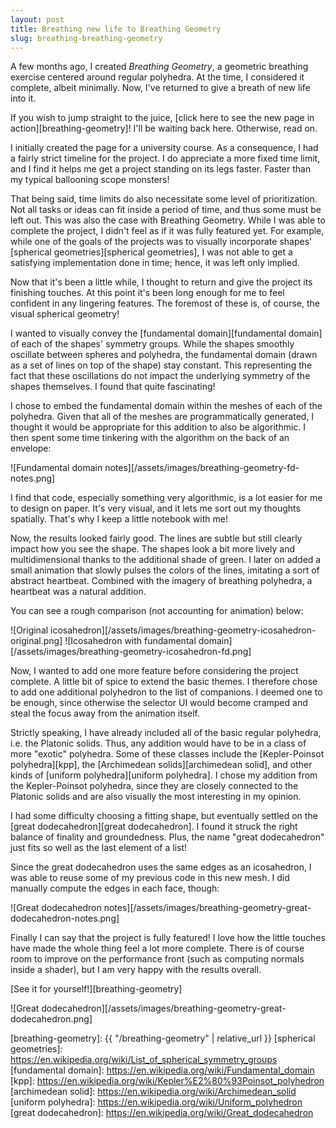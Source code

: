 ```yaml
---
layout: post
title: Breathing new life to Breathing Geometry
slug: breathing-breathing-geometry
---
```


A few months ago, I created *Breathing Geometry*, a geometric breathing exercise centered around
regular polyhedra. At the time, I considered it complete, albeit minimally. Now, I've returned to
give a breath of new life into it.

<!--more-->

If you wish to jump straight to the juice, [click here to see the new page in action][breathing-geometry]!
I'll be waiting back here. Otherwise, read on.

I initially created the page for a university course. As a consequence, I had a fairly strict timeline for
the project. I do appreciate a more fixed time limit, and I find it helps me get a project standing on its
legs faster. Faster than my typical ballooning scope monsters!

That being said, time limits do also necessitate some level of prioritization. Not all tasks or ideas can fit
inside a period of time, and thus some must be left out. This was also the case with Breathing Geometry.
While I was able to complete the project, I didn't feel as if it was fully featured yet. For example, while
one of the goals of the projects was to visually incorporate shapes' [spherical geometries][spherical geometries],
I was not able to get a satisfying implementation done in time; hence, it was left only implied.

Now that it's been a little while, I thought to return and give the project its finishing touches. At this point
it's been long enough for me to feel confident in any lingering features. The foremost of these is, of course,
the visual spherical geometry!

I wanted to visually convey the [fundamental domain][fundamental domain] of each of the shapes' symmetry groups.
While the shapes smoothly oscillate between spheres and polyhedra, the fundamental domain (drawn as a set of
lines on top of the shape) stay constant. This representing the fact that these oscillations do not impact the
underlying symmetry of the shapes themselves. I found that quite fascinating!

I chose to embed the fundamental domain within the meshes of each of the polyhedra. Given that all of the meshes
are programmatically generated, I thought it would be appropriate for this addition to also be algorithmic.
I then spent some time tinkering with the algorithm on the back of an envelope:

![Fundamental domain notes][/assets/images/breathing-geometry-fd-notes.png]

I find that code, especially something very algorithmic, is a lot easier for me to design on paper. It's very visual,
and it lets me sort out my thoughts spatially. That's why I keep a little notebook with me!

Now, the results looked fairly good. The lines are subtle but still clearly impact how you see the shape. The shapes
look a bit more lively and multidimensional thanks to the additional shade of green. I later on added a small animation
that slowly pulses the colors of the lines, imitating a sort of abstract heartbeat. Combined with the imagery
of breathing polyhedra, a heartbeat was a natural addition.

You can see a rough comparison (not accounting for animation) below:

![Original icosahedron][/assets/images/breathing-geometry-icosahedron-original.png]
![Icosahedron with fundamental domain][/assets/images/breathing-geometry-icosahedron-fd.png]

Now, I wanted to add one more feature before considering the project complete. A little bit of spice to extend the
basic themes. I therefore chose to add one additional polyhedron to the list of companions. I deemed one to be 
enough, since otherwise the selector UI would become cramped and steal the focus away from the animation itself.

Strictly speaking, I have already included all of the basic regular polyhedra, i.e. the Platonic solids. Thus, any
addition would have to be in a class of more "exotic" polyhedra. Some of these classes include the
[Kepler-Poinsot polyhedra][kpp], the [Archimedean solids][archimedean solid], and other kinds of
[uniform polyhedra][uniform polyhedra]. I chose my addition from the Kepler-Poinsot polyhedra, since they are 
closely connected to the Platonic solids and are also visually the most interesting in my opinion.

I had some difficulty choosing a fitting shape, but eventually settled on the [great dodecahedron][great dodecahedron].
I found it struck the right balance of finality and groundedness. Plus, the name "great dodecahedron" just fits
so well as the last element of a list!

Since the great dodecahedron uses the same edges as an icosahedron, I was able to reuse some of my previous code
in this new mesh. I did manually compute the edges in each face, though: 

![Great dodecahedron notes][/assets/images/breathing-geometry-great-dodecahedron-notes.png]

Finally I can say that the project is fully featured! I love how the little touches have made the whole thing
feel a lot more complete. There is of course room to improve on the performance front (such as computing normals
inside a shader), but I am very happy with the results overall.

[See it for yourself!][breathing-geometry]

![Great dodecahedron][/assets/images/breathing-geometry-great-dodecahedron.png]

[breathing-geometry]: {{ "/breathing-geometry" | relative_url }}
[spherical geometries]: https://en.wikipedia.org/wiki/List_of_spherical_symmetry_groups
[fundamental domain]: https://en.wikipedia.org/wiki/Fundamental_domain
[kpp]: https://en.wikipedia.org/wiki/Kepler%E2%80%93Poinsot_polyhedron
[archimedean solid]: https://en.wikipedia.org/wiki/Archimedean_solid
[uniform polyhedra]: https://en.wikipedia.org/wiki/Uniform_polyhedron
[great dodecahedron]: https://en.wikipedia.org/wiki/Great_dodecahedron